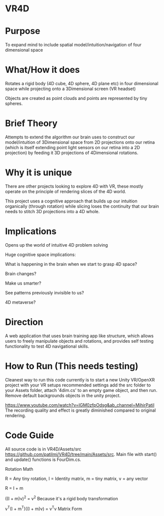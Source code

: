 # VR4D

# Purpose
To expand mind to include spatial model/intuition/navigation of four dimensional space

# What/How it does
Rotates a rigid body (4D cube, 4D sphere, 4D plane etc) in four dimensional space while projecting onto a 3Dimensional screen (VR headset)

Objects are created as point clouds and points are represented by tiny spheres.

# Brief Theory

Attempts to extend the algorithm our brain uses to construct our model/intuition of 3Dimensional space from 2D projections onto our retina (which is itself extending point light sensors on our retina into a 2D projection) by feeding it 3D projections of 4Dimensional rotations.


# Why it is unique

There are other projects looking to explore 4D with VR, these mostly operate on the principle of rendering slices of the 4D world.

This project uses a cognitive approach that builds up our intuition organically (through rotation) while slicing loses the continuity that our brain needs to
stitch 3D projections into a 4D whole. 

# Implications

Opens up the world of intuitive 4D problem solving

Huge cognitive space implications: 

  What is happening in the brain when we start to grasp 4D space?
  
  Brain changes?
  
  Make us smarter?
  
  See patterns previously invisible to us?
  
  4D metaverse?
  
 # Direction
 
 A web application that uses brain training app like structure, which allows users to freely manipulate objects and rotations, and provides self testing
 functionality to test 4D navigational skills. 
 
 # How to Run (This needs testing)
Cleanest way to run this code currently is to start a new Unity VR/OpenXR project with your VR setups recommended settings
add the src folder to your Assets folder, attach '4dim.cs' to an empty game object, and then run. Remove default backgrounds objects in the unity project.

https://www.youtube.com/watch?v=IGM0zfpOdsg&ab_channel=MihirPatil
The recording quality and effect is greatly diminished compared to original rendering. 

# Code Guide

All source code is in VR4D/Assets/src https://github.com/patilmi/VR4D/tree/main/Assets/src. Main file with start() and update() functions is FourDim.cs. 

Rotation Math

R = Any tiny rotation, I = Identity matrix, m = tiny matrix, v = any vector

R = I + m

((I + m)v)<sup>2</sup> = v<sup>2</sup>   Because it's a rigid body transformation

v<sup>T</sup>(I + m<sup>T</sup>)((I + m)v) = v<sup>T</sup>v  Matrix Form



  
